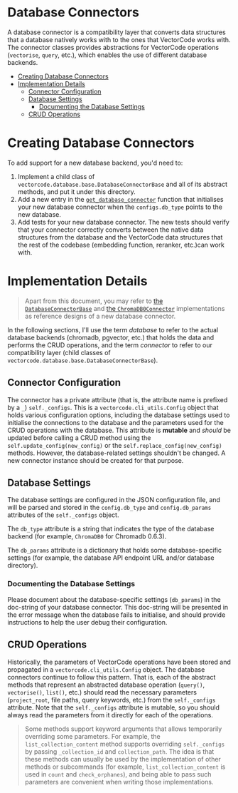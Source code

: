 # Database Connectors

A database connector is a compatibility layer that converts data structures that a 
database natively works with to the ones that VectorCode works with. The connector 
classes provides abstractions for VectorCode operations (`vectorise`, `query`, etc.), 
which enables the use of different database backends.

<!-- mtoc-start -->

* [Creating Database Connectors](#creating-database-connectors)
* [Implementation Details](#implementation-details)
  * [Connector Configuration](#connector-configuration)
  * [Database Settings](#database-settings)
    * [Documenting the Database Settings](#documenting-the-database-settings)
  * [CRUD Operations](#crud-operations)

<!-- mtoc-end -->

# Creating Database Connectors

To add support for a new database backend, you'd need to: 

1. Implement a child class of `vectorcode.database.base.DatabaseConnectorBase` and all 
   of its abstract methods, and put it under this directory.
2. Add a new entry in the [`get_database_connector`](./__init__.py) function that 
   initialises your new database connector when the `configs.db_type` points to the new 
   database.
3. Add tests for your new database connector. The new tests should verify that your 
   connector correctly converts between the native data structures from the database and
   the VectorCode data structures that the rest of the codebase (embedding function, 
   reranker, etc.)can work with.

# Implementation Details

> Apart from this document, you may refer to [the `DatabaseConnectorBase`](./base.py) 
> and [the `ChromaDB0Connector`](./chroma0.py) implementations as reference designs of 
> a new database connector.

In the following sections, I'll use the term _database_ to refer to the actual database 
backends (chromadb, pgvector, etc.) that holds the data and performs the CRUD operations, 
and the term _connector_ to refer to our compatibility layer (child classes of 
`vectorcode.database.base.DatabaseConnectorBase`).

## Connector Configuration

The connector has a private attribute (that is, the attribute name is prefixed by a `_`) 
`self._configs`. This is a `vectorcode.cli_utils.Config` object that holds various 
configuration options, including the database settings used to initialise the 
connections to the database and the parameters used for the CRUD operations with the 
database. This attribute is **mutable** and _should_ be updated before calling a CRUD 
method using the `self.update_config(new_config)` or the `self.replace_config(new_config)` 
methods. However, the database-related settings shouldn't be changed. A new connector
instance should be created for that purpose.

## Database Settings

The database settings are configured in the JSON configuration file, and will be parsed 
and stored in the `config.db_type` and `config.db_params` attributes of the 
`self._configs` object.

The `db_type` attribute is a string that indicates the type of the database backend 
(for example, `ChromaDB0` for Chromadb 0.6.3). 

The `db_params` attribute is a dictionary that holds some database-specific settings 
(for example, the database API endpoint URL and/or database directory).

### Documenting the Database Settings

Please document about the database-specific settings (`db_params`) in the doc-string 
of your database connector. This doc-string will be presented in the error message when 
the database fails to initialise, and should provide instructions to help the user 
debug their configuration.

## CRUD Operations

Historically, the parameters of VectorCode operations have been stored and propagated 
in a `vectorcode.cli_utils.Config` object. The database connectors continue to follow 
this pattern. That is, each of the abstract methods that represent an abstracted 
database operation (`query()`, `vectorise()`, `list()`, etc.) should read the necessary 
parameters (`project_root`, file paths, query keywords, etc.) from the `self._configs` 
attribute. Note that the `self._configs` attribute is mutable, so you should always read 
the parameters from it directly for each of the operations.

> Some methods support keyword arguments that allows temporarily overriding some 
> parameters. For example, the `list_collection_content` method supports overriding 
> `self._configs` by passing `_collection_id` and `collection_path`. The idea is that 
> these methods can usually be used by the implementation of other methods or subcommands 
> (for example, `list_collection_content` is used in `count` and `check_orphanes`),
> and being able to pass such parameters are convenient when writing those implementations.

